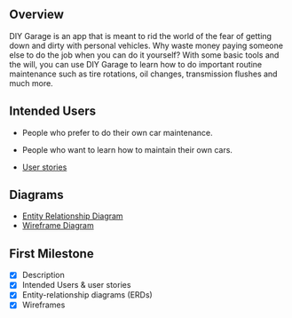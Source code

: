## Overview

DIY Garage is an app that is meant to rid the world of the fear of getting down and dirty with 
personal vehicles. Why waste money paying someone else to do the job when you can do it yourself?
With some basic tools and the will, you can use DIY Garage to learn how to do important routine
maintenance such as tire rotations, oil changes, transmission flushes and much more.  

## Intended Users

* People who prefer to do their own car maintenance. 
* People who want to learn how to maintain their own cars.

* [User stories](docs/user-stories.md)

## Diagrams

* [Entity Relationship Diagram](docs/erd.md)
* [Wireframe Diagram](docs/wireframe.md)

## First Milestone

* [x] Description
* [x] Intended Users &amp; user stories
* [x] Entity-relationship diagrams (ERDs)
* [x] Wireframes
